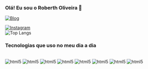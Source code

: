 ### Olá! Eu sou o Roberth Oliveira 🖖
[![Blog](https://img.shields.io/website?label=MeuPortfólio.com&style=for-the-badge&url=https://roberthportfolio.on.fleek.co/)](https://roberthportfolio.on.fleek.co/)

[![Instagram](https://img.shields.io/badge/Instagram-E4405F?style=for-the-badge&logo=instagram&logoColor=white)](
    https://www.instagram.com/roberth_os/
)
<br>
![Top Langs](https://github-readme-stats.vercel.app/api/top-langs/?username=Roberthos)

### Tecnologias que uso no meu dia a dia

<div style="display: inline-block"><br>
<img align ="center"
alt="html5" src="https://img.shields.io/badge/PHP-777BB4?style=for-the-badge&logo=php&logoColor=white">
<img align ="center"
alt="html5" src="https://img.shields.io/badge/MySQL-00000F?style=for-the-badge&logo=mysql&logoColor=white">
<img align ="center"
alt="html5" src="https://img.shields.io/badge/JavaScript-323330?style=for-the-badge&logo=javascript&logoColor=F7DF1E">
<img align ="center"
alt="html5" src="https://img.shields.io/badge/HTML5-E34F26?style=for-the-badge&logo=html5&logoColor=white">
<img align ="center"
alt="html5" src="https://img.shields.io/badge/CSS3-1572B6?style=for-the-badge&logo=css3&logoColor=white">
<img align ="center"
alt="html5" src="https://img.shields.io/badge/Node.js-43853D?style=for-the-badge&logo=node.js&logoColor=white">
<img align ="center"
alt="html5" src="https://img.shields.io/badge/React-20232A?style=for-the-badge&logo=react&logoColor=61DAFB">
<img align ="center"
alt="html5" src="https://img.shields.io/badge/Bootstrap-563D7C?style=for-the-badge&logo=bootstrap&logoColor=white">
</div>
